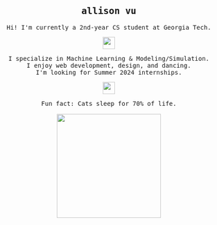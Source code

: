 <h2 align="center">
    <samp><b>allison vu</b></samp>
</h2>

<p align="center">
  <samp>
    Hi! I'm currently a 2nd-year CS student at Georgia Tech.
  </samp>
</p>

<p align="center">
  <samp>
    <img src="https://github.com/pifafu/pifafu/assets/5679180/07d226f9-2b92-4077-af43-37c92be369f2" width="28px">
  </samp>
</p>

<p align="center">
  <samp>
    I specialize in Machine Learning & Modeling/Simulation.
    <br>I enjoy web development, design, and dancing.
    <br>I'm looking for Summer 2024 internships. 
  </samp>
</p>

<p align="center">
  <samp>
    <img src="https://user-images.githubusercontent.com/5679180/79618120-0daffb80-80be-11ea-819e-d2b0fa904d07.gif" width="28px">
  </samp>
</p>

<p align="center">
  <samp>
    Fun fact: Cats sleep for 70% of life.<br><br>
    <img src="https://media.tenor.com/KPk68skoh7IAAAAC/siamese-cat-siamese.gif" width="240px" align="center">
  </samp>
</p>
